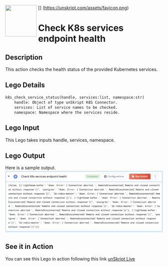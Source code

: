 [<img align="left" src="https://unskript.com/assets/favicon.png" width="100" height="100" style="padding-right: 5px">]
(https://unskript.com/assets/favicon.png)
<h1>Check K8s services endpoint health</h1>

## Description
This action checks the health status of the provided Kubernetes services.

## Lego Details
	k8s_check_service_status(handle, services:list, namespace:str)
		handle: Object of type unSkript K8S Connector.
		services: List of service names to be checked.
		namespace: Namespace where the services reside.


## Lego Input
This Lego takes inputs handle, services, namespace.

## Lego Output
Here is a sample output.
<img src="./1.png">

## See it in Action

You can see this Lego in action following this link [unSkript Live](https://us.app.unskript.io)